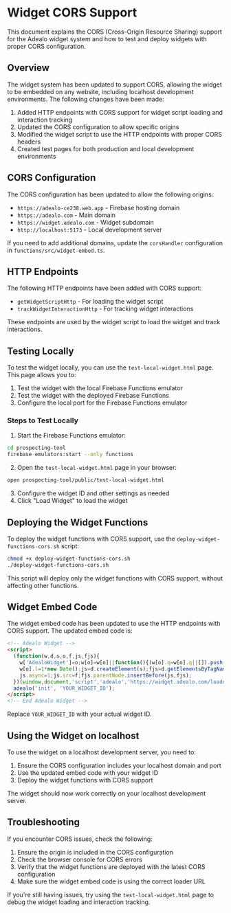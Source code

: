 # Widget CORS Support

This document explains the CORS (Cross-Origin Resource Sharing) support for the Adealo widget system and how to test and deploy widgets with proper CORS configuration.

## Overview

The widget system has been updated to support CORS, allowing the widget to be embedded on any website, including localhost development environments. The following changes have been made:

1. Added HTTP endpoints with CORS support for widget script loading and interaction tracking
2. Updated the CORS configuration to allow specific origins
3. Modified the widget script to use the HTTP endpoints with proper CORS headers
4. Created test pages for both production and local development environments

## CORS Configuration

The CORS configuration has been updated to allow the following origins:

- `https://adealo-ce238.web.app` - Firebase hosting domain
- `https://adealo.com` - Main domain
- `https://widget.adealo.com` - Widget subdomain
- `http://localhost:5173` - Local development server

If you need to add additional domains, update the `corsHandler` configuration in `functions/src/widget-embed.ts`.

## HTTP Endpoints

The following HTTP endpoints have been added with CORS support:

- `getWidgetScriptHttp` - For loading the widget script
- `trackWidgetInteractionHttp` - For tracking widget interactions

These endpoints are used by the widget script to load the widget and track interactions.

## Testing Locally

To test the widget locally, you can use the `test-local-widget.html` page. This page allows you to:

1. Test the widget with the local Firebase Functions emulator
2. Test the widget with the deployed Firebase Functions
3. Configure the local port for the Firebase Functions emulator

### Steps to Test Locally

1. Start the Firebase Functions emulator:

```bash
cd prospecting-tool
firebase emulators:start --only functions
```

2. Open the `test-local-widget.html` page in your browser:

```bash
open prospecting-tool/public/test-local-widget.html
```

3. Configure the widget ID and other settings as needed
4. Click "Load Widget" to load the widget

## Deploying the Widget Functions

To deploy the widget functions with CORS support, use the `deploy-widget-functions-cors.sh` script:

```bash
chmod +x deploy-widget-functions-cors.sh
./deploy-widget-functions-cors.sh
```

This script will deploy only the widget functions with CORS support, without affecting other functions.

## Widget Embed Code

The widget embed code has been updated to use the HTTP endpoints with CORS support. The updated embed code is:

```html
<!-- Adealo Widget -->
<script>
  (function(w,d,s,o,f,js,fjs){
    w['AdealoWidget']=o;w[o]=w[o]||function(){(w[o].q=w[o].q||[]).push(arguments)};
    w[o].l=1*new Date();js=d.createElement(s);fjs=d.getElementsByTagName(s)[0];
    js.async=1;js.src=f;fjs.parentNode.insertBefore(js,fjs);
  })(window,document,'script','adealo','https://widget.adealo.com/loader.js');
  adealo('init', 'YOUR_WIDGET_ID');
</script>
<!-- End Adealo Widget -->
```

Replace `YOUR_WIDGET_ID` with your actual widget ID.

## Using the Widget on localhost

To use the widget on a localhost development server, you need to:

1. Ensure the CORS configuration includes your localhost domain and port
2. Use the updated embed code with your widget ID
3. Deploy the widget functions with CORS support

The widget should now work correctly on your localhost development server.

## Troubleshooting

If you encounter CORS issues, check the following:

1. Ensure the origin is included in the CORS configuration
2. Check the browser console for CORS errors
3. Verify that the widget functions are deployed with the latest CORS configuration
4. Make sure the widget embed code is using the correct loader URL

If you're still having issues, try using the `test-local-widget.html` page to debug the widget loading and interaction tracking.
